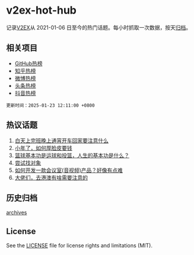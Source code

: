 # v2ex-hot-hub

 记录[V2EX](https://www.v2ex.com/)从 2021-01-06 日至今的热门话题。每小时抓取一次数据，按天[归档](archives)。
 
 ## 相关项目

- [GitHub热榜](https://github.com/snaildev/github-hot-hub)
- [知乎热榜](https://github.com/snaildev/zhihu-hot-hub)
- [微博热榜](https://github.com/snaildev/weibo-hot-hub)
- [头条热榜](https://github.com/snaildev/toutiao-hot-hub)
- [抖音热榜](https://github.com/snaildev/douyin-hot-hub)


 `更新时间：2025-01-23 12:11:00 +0800`

## 热议话题

1. [白天上完班晚上通宵开车回家要注意什么](https://www.v2ex.com/t/1107239)
1. [小年了，如何厚脸皮要钱](https://www.v2ex.com/t/1107042)
1. [篮球基本功是运球和投篮，人生的基本功是什么？](https://www.v2ex.com/t/1107078)
1. [尝试找对象](https://www.v2ex.com/t/1107094)
1. [如何开发一款会议室(音视频)产品？好像有点难](https://www.v2ex.com/t/1107182)
1. [大佬们，去港澳有啥需要注意的](https://www.v2ex.com/t/1107241)

## 历史归档

[archives](archives)

## License

See the [LICENSE](LICENSE) file for license rights and limitations (MIT).
